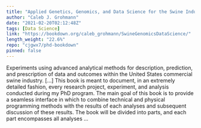 ```yaml
---
title: "Applied Genetics, Genomics, and Data Science for the Swine Industry: A Ph.D. Student’s Perspective"
author: "Caleb J. Grohmann"
date: "2021-02-20T02:12:48Z"
tags: [Data Science]
link: "https://bookdown.org/caleb_grohmann/SwineGenomicsDataScience/"
length_weight: "22.6%"
repo: "cjgwx7/phd-bookdown"
pinned: false
---
```


Experiments using advanced analytical methods for description, prediction, and prescription of data and outcomes within the United States commercial swine industry. [...] This book is meant to document, in an extremely detailed fashion, every research project, experiment, and analysis conducted during my PhD program. The main goal of this book is to provide a seamless interface in which to combine technical and physical programming methods with the results of each analyses and subsequent discussion of these results. The book will be divided into parts, and each part encompasses all analyses ...
